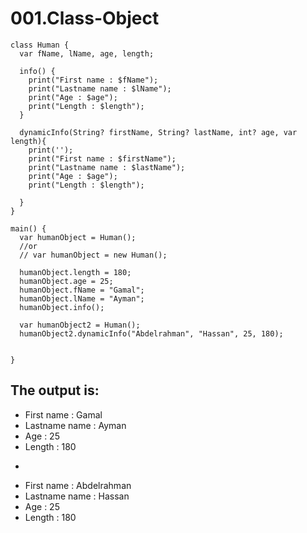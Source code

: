 # 001.Class-Object

```
class Human {
  var fName, lName, age, length;

  info() {
    print("First name : $fName");
    print("Lastname name : $lName");
    print("Age : $age");
    print("Length : $length");
  }

  dynamicInfo(String? firstName, String? lastName, int? age, var length){
    print('');
    print("First name : $firstName");
    print("Lastname name : $lastName");
    print("Age : $age");
    print("Length : $length");

  }
}

main() {
  var humanObject = Human();
  //or
  // var humanObject = new Human();

  humanObject.length = 180;
  humanObject.age = 25;
  humanObject.fName = "Gamal";
  humanObject.lName = "Ayman";
  humanObject.info();

  var humanObject2 = Human();
  humanObject2.dynamicInfo("Abdelrahman", "Hassan", 25, 180);


}

```

## The output is:

* First name : Gamal
* Lastname name : Ayman
* Age : 25
* Length : 180
- 
* First name : Abdelrahman
* Lastname name : Hassan
* Age : 25
* Length : 180
